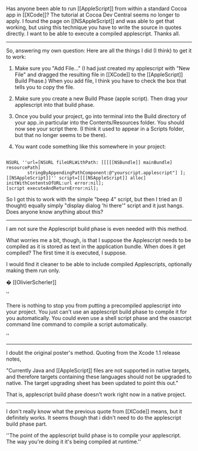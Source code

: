 Has anyone been able to run [[AppleScript]] from within a standard Cocoa app in [[XCode]]?  The tutorial at Cocoa Dev Central seems no longer to apply.  I found the page on [[NSAppleScript]] and was able to get that working, but using this technique you have to write the source in quotes directly.  I want to be able to execute a compiled applescript.  Thanks all.

----

So, answering my own question:  Here are all the things I did (I think) to get it to work:

1) Make sure you "Add File..."  (I had just created my applescript with "New File" and dragged the resulting file in [[XCode]] to the [[AppleScript]] Build Phase.)  When you add file, I think you have to check the box that tells you to copy the file.  

2) Make sure you create a new Build Phase (apple script).  Then drag your applescript into that build phase.

3) Once you build your project, go into terminal into the Build directory of your app..in particular into the Contents/Resources folder.  You should now see your script there.  (I think it used to appear in a Scripts folder, but that no longer seems to be there).

4) You want code something like this somewhere in your project:

<code>
NSURL ''url=[NSURL fileURLWithPath: [[[[[NSBundle]] mainBundle] resourcePath] 
        stringByAppendingPathComponent:@"yourscript.applescript"] ];
[[NSAppleScript]]'' script=[[[[NSAppleScript]] alloc] initWithContentsOfURL:url error:nil];
[script executeAndReturnError:nil];
</code>

So I got this to work with the simple "beep 4" script, but then I tried an (I thought) equally simply "display dialog 'hi there'" script and it just hangs.  Does anyone know anything about this?

----

I am not sure the Applescript build phase is even needed with this method. 

What worries me a bit, though, is that I suppose the Applescript needs to be compiled as it is stored as text in the application bundle. When does it get compiled? The first time it is executed, I suppose.

I would find it cleaner to be able to include compiled Applescripts, optionally making them run only.

� [[OlivierScherler]]

''

There is nothing to stop you from putting a precompiled applescript into your project.  You just can't use an applescript build phase to compile it for you automatically.  You could even use a shell script phase and the osascript command line command to compile a script automatically.

''

---- 

I doubt the original poster's method.  Quoting from the Xcode 1.1 release notes,

"Currently Java and [[AppleScript]] files are not supported in native targets, and therefore targets containing these languages should not be upgraded to native. The target upgrading sheet has been updated to point this out."

That is, applescript build phase doesn't work right now in a native project.

---- 

I don't really know what the previous quote from [[XCode]] means, but it definitely works.  It seems though that i didn't need to do the applescript build phase part.

''The point of the applescript build phase is to compile your applescript.  The way you're doing it it's being compiled at runtime.''